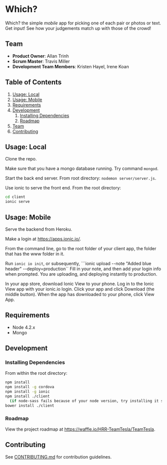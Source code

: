 # Which?

Which? the simple <i>mobile</i> app for picking one of each pair or photos or text.  Get input!  See how your judgements match up with those of the crowd!

## Team

  - __Product Owner__: Allan Trinh
  - __Scrum Master__: Travis Miller
  - __Development Team Members__: Kristen Hayel, Irene Koan

## Table of Contents

1. [Usage: Local](#usage-local)
1. [Usage: Mobile](#usage-mobile)
1. [Requirements](#requirements)
1. [Development](#development)
    1. [Installing Dependencies](#installing-dependencies)
    1. [Roadmap](#roadmap)
1. [Team](#team)
1. [Contributing](#contributing)

## Usage: Local

Clone the repo.

Make sure that you have a mongo database running.  Try command ```mongod```.

Start the back end server.  From root directory:  ```nodemon server/server.js```.

Use ionic to serve the front end.  From the root directory:
```sh
cd client
ionic serve
```

## Usage: Mobile

Serve the backend from Heroku.

Make a login at https://apps.ionic.io/.

From the command line, go to the root folder of your client app, the folder that has the www folder in it.

Run ```ionic io init```, or subsequently, ```ionic upload --note "Added blue header" --deploy=production``  Fill in your note, and then add your login info when prompted.  You are uploading, and deploying instantly to production.

In your app store, download Ionic View to your phone.  Log in to the Ionic View app with your ionic.io login.  Click your app and click Download (the middle button).  When the app has downloaded to your phone, click View App.

## Requirements

- Node 4.2.x
- Mongo

## Development

### Installing Dependencies

From within the root directory:

```sh
npm install
npm install -g cordova
npm install -g ionic
npm install ./client
  (if node-sass fails because of your node version, try installing it separately: npm install ./client node-sass)
bower install ./client
```

### Roadmap

View the project roadmap at https://waffle.io/HRR-TeamTesla/TeamTesla.


## Contributing

See [CONTRIBUTING.md](CONTRIBUTING.md) for contribution guidelines.
